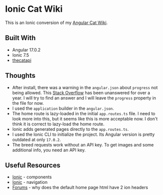 # Ionic Cat Wiki

This is an Ionic conversion of my [Angular Cat Wiki](https://github.com/jdegand/angular-cat-wiki).  

## Built With

- Angular 17.0.2
- Ionic 7.5
- [thecatapi](https://developers.thecatapi.com/view-account/ylX4blBYT9FaoVd6OhvR?report=bOoHBz-8t)

## Thoughts

- After install, there was a warning in the `angular.json` about `progress` not being allowed.  This [Stack Overflow](https://stackoverflow.com/questions/71711355/ionic-6-ci-property-progress-is-not-allowed) has been unanswered for over a year.  I will try to find an answer and I will leave the `progress` property in the file for now.  
- I used the `application` builder in the `angular.json`.
- The home route is lazy-loaded in the initial `app.routes.ts` file.  I need to look more into this, but it seems like this is more acceptable now.  I don't think it is correct to lazy-load the home route. 
- Ionic adds generated pages directly to the `app.routes.ts`.   
- I used the Ionic CLI to initialize the project.  Its Angular version is pretty outdated at only `17.0.2`.   
- The breed requests work without an API key. To get images and some additional info, you need an API key.  

## Useful Resources

- [Ionic](https://ionicframework.com/docs/components) - components
- [Ionic](https://ionic-5-full-starter-app-docs.ionicthemes.com/navigation) - navigation
- [Forums](https://forum.ionicframework.com/t/why-does-the-default-home-page-html-have-2-ion-headers/193703/6) - why does the default home page html have 2 ion headers
